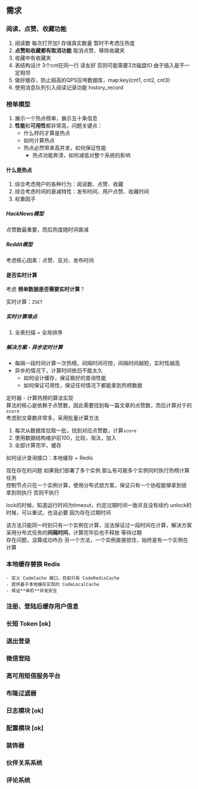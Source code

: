 ## 需求
### 阅读、点赞、收藏功能
1. 阅读数 每次打开加1 存储真实数量 暂时不考虑压热度
2. **点赞和收藏都有取消功能** 取消点赞、移除收藏夹
3. 收藏中有收藏夹
4. 表结构设计 3个cnt在同一行 读友好 否则可能需要3次磁盘IO 由于插入是不一定相邻
5. 做好缓存，防止超高的QPS压垮数据库，map:key{cnt1, cnt2, cnt3}
6. 使用消息队列引入阅读记录功能  history_record

### 榜单模型
1. 展示一个热点榜单，展示五十条信息
2. **性能**和**可用性**都非常高，问题关键点：
   - 什么样的才算是热点
   - 如何计算热点
   - 热点必然带来高并发，如何保证性能
     - 热点功能奔溃，如何减低对整个系统的影响
#### 什么是热点
1. 综合考虑用户的各种行为：阅读数、点赞、收藏
2. 综合考虑时间的衰减特性：发布时间、用户点赞、收藏时间
3. 权重因子

##### HackNews模型
点赞数最重要，而后热度随时间衰减
##### Reddit模型
考虑核心因素：点赞、反对、发布时间

#### 是否实时计算
考虑 **榜单数据是否需要实时计算**？ 

实时计算：`ZSET`

##### 实时计算难点
1. 全表扫描 + 全局排序

##### 解决方案 - 异步定时计算
- 每隔一段时间计算一次热榜。间隔时间可控，间隔时间越短，实时性越高
- 异步的情况下，计算时间依旧不能太久
  - 如何设计缓存，保证极好的查询性能
  - 如何保证可用性，保证任何情况下都能拿到热榜数据

定时器 - 计算热榜的算法实现  
算法的核心是依赖于点赞数，因此需要找到每一篇文章的点赞数，而后计算对于的`score`  
考虑到文章数非常多，采用批量计算方法
1. 每次从数据库拉取一批，找到对应点赞数，计算`score`
2. 使用数据结构维护前100，比较，淘汰，加入
3. 全部计算完毕，缓存

如何设计查询接口：本地缓存 + Redis

现在存在的问题 如果我们部署了多个实例 那么有可能多个实例同时执行热榜计算任务  
控制节点只在一个实例计算，使用分布式锁方案，保证只有一个协程能够拿到锁 拿到则执行 否则不执行

lock的时候，知道运行时间为timeout，约定过期时间一致并且没有续约
unlock的时候，可以重试，也没必要 因为存在过期时间

该方法只能同一时刻只有一个实例在计算，没法保证过一段时间在计算，解决方案 采用分布式任务的**间隔时间**，计算完毕后也不释放 等待过期  
存在问题，没算成功咋办  另一个方法，一个实例直接锁住，始终是有一个实例在计算

### 本地缓存替换 Redis
    - 定义 CodeCache 接口，目前只有 CodeRedisCache
    - 提供基于本地缓存实现的 CodeLocalCache
    - 保证**单机**并发安全
### 注册、登陆后缓存用户信息
### 长短 Token [ok]
### 退出登录
### 微信登陆
### 高可用短信服务平台
### 布隆过滤器
### 日志模块 [ok]
### 配置模块 [ok]
### 装饰器


### 伙伴关系系统
### 评论系统 
